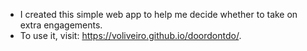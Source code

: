 - I created this simple web app to help me decide whether to take on extra engagements. 
- To use it, visit: https://voliveiro.github.io/doordontdo/. 